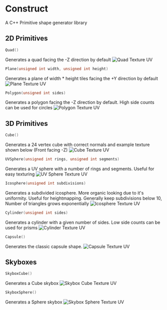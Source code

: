 # Construct
A C++ Primitive shape generator library

## 2D Primitives
```C++
Quad()
```
Generates a quad facing the -Z direction by default
![Quad Texture UV](./textures/quad-uv.png)
```C++
Plane(unsigned int width, unsigned int height)
```
Generates a plane of width * height tiles facing the +Y direction by default
![Plane Texture UV](./textures/quad-uv.png)
```C++
Polygon(unsigned int sides)
```
Generates a polygon facing the -Z direction by default. High side counts can be used for circles
![Polygon Texture UV](./textures/polygon-uv.png)

## 3D Primitives
```C++
Cube()
```
Generates a 24 vertex cube with correct normals and example texture shown below (Front facing -Z)
![Cube Texture UV](./textures/cube-uv.png)
```C++
UVSphere(unsigned int rings, unsigned int segments)
```
Generates a UV sphere with a number of rings and segments. Useful for easy texturing
![UV Sphere Texture UV](./textures/uv-sphere-uv.png)
```C++
Icosphere(unsigned int subdivisions)
```
Generates a subdivided icosphere. More organic looking due to it's uniformity. Useful for heightmapping.
Generally keep subdivisions below 10, Number of triangles grows exponentially
![Icosphere Texture UV](./textures/uv-sphere-uv.png)
```C++
Cylinder(unsigned int sides)
```
Generates a cylinder with a given number of sides. Low side counts can be used for prisms
![Cylinder Texture UV](./textures/cylinder-uv.png)
```C++
Capsule()
```
Generates the classic capsule shape.
![Capsule Texture UV](./textures/cylinder-uv.png)

## Skyboxes
```C++
SkyboxCube()
```
Generates a Cube skybox
![Skybox Cube Texture UV](./textures/cube-uv.png)
```C++
SkyboxSphere()
```
Generates a Sphere skybox
![Skybox Sphere Texture UV](./textures/uv-sphere-uv.png)
